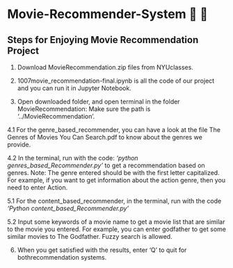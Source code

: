 # Movie-Recommender-System :movie_camera: :eyes:
## Steps for Enjoying Movie Recommendation Project
1. Download MovieRecommendation.zip files from NYUclasses.


2. 1007movie_recommendation-final.ipynb is all the code of our project and
you can run it in Jupyter Notebook.


3. Open downloaded folder, and open terminal in the folder
MovieRecommendation: Make sure the path is ‘../MovieRecommendation’.


4.1 For the genre_based_recommender, you can have a look at the file The
Genres of Movies You Can Search.pdf to know about the genres we
provide.


4.2 In the terminal, run with the code:
_‘python genres_based_Recommender.py’_ to get a recommendation based
on genres. Note: The genre entered should be with the first letter capitalized.
For example, if you want to get information about the action genre, then you
need to enter Action.


5.1 For the content_based_recommender, in the terminal, run with the code
_‘Python content_based_Recommender.py’_


5.2 Input some keywords of a movie name to get a movie list that are similar
to the movie you entered. For example, you can enter godfather to get
some similar movies to The Godfather. Fuzzy search is allowed.


6. When you get satisfied with the results, enter ‘Q’ to quit for
bothrecommendation systems.
